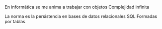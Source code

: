 En informática se me anima a trabajar con objetos
Complejidad infinita

La norma es la persistencia en bases de datos relacionales
SQL
Formadas por tablas


